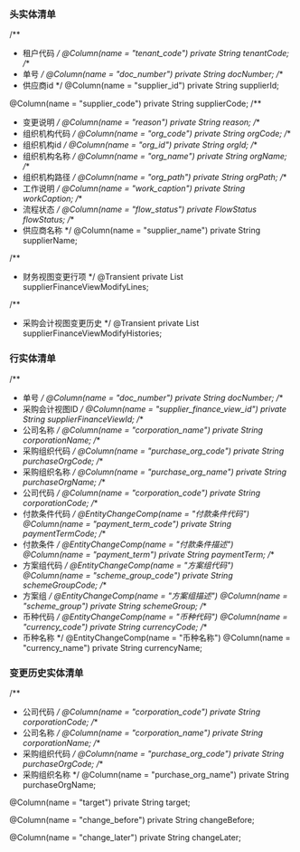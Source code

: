 ### 头实体清单
/**
  * 租户代码
  */
@Column(name = "tenant_code")
private String tenantCode;
/**
  * 单号
  */
@Column(name = "doc_number")
private String docNumber;
/**
  * 供应商id
  */
@Column(name = "supplier_id")
private String supplierId;

@Column(name = "supplier_code")
private String supplierCode;
/**
  * 变更说明
  */
@Column(name = "reason")
private String reason;
/**
  * 组织机构代码
  */
@Column(name = "org_code")
private String orgCode;
/**
  * 组织机构id
  */
@Column(name = "org_id")
private String orgId;
/**
  * 组织机构名称
  */
@Column(name = "org_name")
private String orgName;
/**
  * 组织机构路径
  */
@Column(name = "org_path")
private String orgPath;
/**
  * 工作说明
  */
@Column(name = "work_caption")
private String workCaption;
/**
  * 流程状态
  */
@Column(name = "flow_status")
private FlowStatus flowStatus;
/**
  * 供应商名称
  */
@Column(name = "supplier_name")
private String supplierName;

/**
  * 财务视图变更行项
  */
@Transient
private List<SupplierFinanceViewModifyLine> supplierFinanceViewModifyLines;

/**
  * 采购会计视图变更历史
  */
@Transient
private List<SupplierFinanceViewModifyHistory> supplierFinanceViewModifyHistories;

### 行实体清单
 /**
  * 单号
  */
@Column(name = "doc_number")
private String docNumber;
/**
  * 采购会计视图ID
  */
@Column(name = "supplier_finance_view_id")
private String supplierFinanceViewId;
/**
  * 公司名称
  */
@Column(name = "corporation_name")
private String corporationName;
/**
  * 采购组织代码
  */
@Column(name = "purchase_org_code")
private String purchaseOrgCode;
/**
  * 采购组织名称
  */
@Column(name = "purchase_org_name")
private String purchaseOrgName;
/**
  * 公司代码
  */
@Column(name = "corporation_code")
private String corporationCode;
/**
  * 付款条件代码
  */
@EntityChangeComp(name = "付款条件代码")
@Column(name = "payment_term_code")
private String paymentTermCode;
/**
  * 付款条件
  */
@EntityChangeComp(name = "付款条件描述")
@Column(name = "payment_term")
private String paymentTerm;
/**
  * 方案组代码
  */
@EntityChangeComp(name = "方案组代码")
@Column(name = "scheme_group_code")
private String schemeGroupCode;
/**
  * 方案组
  */
@EntityChangeComp(name = "方案组描述")
@Column(name = "scheme_group")
private String schemeGroup;
/**
  * 币种代码
  */
@EntityChangeComp(name = "币种代码")
@Column(name = "currency_code")
private String currencyCode;
/**
  * 币种名称
  */
@EntityChangeComp(name = "币种名称")
@Column(name = "currency_name")
private String currencyName;

### 变更历史实体清单
/**
  * 公司代码
  */
@Column(name = "corporation_code")
private String corporationCode;
/**
  * 公司名称
  */
@Column(name = "corporation_name")
private String corporationName;
/**
  * 采购组织代码
  */
@Column(name = "purchase_org_code")
private String purchaseOrgCode;
/**
  * 采购组织名称
  */
@Column(name = "purchase_org_name")
private String purchaseOrgName;

@Column(name = "target")
private String target;

@Column(name = "change_before")
private String changeBefore;

@Column(name = "change_later")
private String changeLater;
